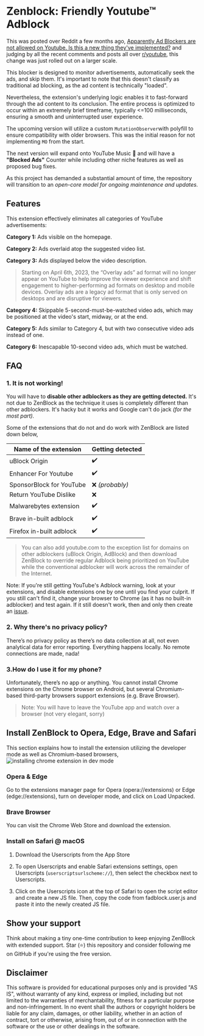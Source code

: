 # Zenblock: Friendly Youtube™ Adblock
This was posted over Reddit a few months ago, [Apparently Ad Blockers are not allowed on Youtube. Is this a new thing they've implemented?](https://www.reddit.com/r/youtube/comments/13cfdbi/apparently_ad_blockers_are_not_allowed_on_youtube/?rdt=64832) and judging by all the recent comments and posts all over [r/youtube](https://www.reddit.com/r/youtube/), this change was just rolled out on a larger scale.

This blocker is designed to monitor advertisements, automatically seek the ads, and skip them. It's important to note that this doesn't classify as traditional ad blocking, as the ad content is technically "loaded".

Nevertheless, the extension's underlying logic enables it to fast-forward through the ad content to its conclusion. The entire process is optimized to occur within an extremely brief timeframe, typically <=100 milliseconds, ensuring a smooth and uninterrupted user experience.

The upcoming version will utilize a custom 
```MutationObserver```with polyfill to ensure compatibility with older browsers. This was the initial reason for not implementing ```MO``` from the start.

The next version will expand onto YouTube Music 🎉 and will have a 
__"Blocked Ads"__ Counter while including other niche features as well as proposed bug fixes.

As this project has demanded a substantial amount of time, the repository will transition to an  _open-core model for ongoing maintenance and updates._ 
 
## Features
This extension effectively eliminates all categories of YouTube advertisements:

__Category 1:__ Ads visible on the homepage.

__Category 2:__ Ads overlaid atop the suggested video list.

__Category 3:__ Ads displayed below the video description.

> Starting on April 6th, 2023, the “Overlay ads” ad format will no longer appear on YouTube to help improve the viewer experience and shift engagement to higher-performing ad formats on desktop and mobile devices. Overlay ads are a legacy ad format that is only served on desktops and are disruptive for viewers.

__Category 4:__ Skippable 5-second-must-be-watched video ads, which may be positioned at the video's start, midway, or at the end.

__Category 5:__ Ads similar to Category 4, but with two consecutive video ads instead of one.

__Category 6:__ Inescapable 10-second video ads, which must be watched.

## FAQ
### 1. __It is not working!__

You will have to __disable other adblockers as they are getting detected.__ It's not due to ZenBlock as the technique it uses is completely different than other adblockers. It's hacky but it works and Google can't do jack _(for the most part)._

Some of the extensions that do not and do work with ZenBlock are listed down below,

| Name of the extension  | Getting detected |
| ------------- | ------------- |
| uBlock Origin  | ✔️ |
| Enhancer For Youtube | ✔️  |
| SponsorBlock for YouTube  | ❌ _(probably)_ |
| Return YouTube Dislike | ❌  |
| Malwarebytes extension | ✔️ |
| Brave in-built adblock | ✔️  |
| Firefox in-built adblock | ✔️ |

> You can also add youtube.com to the exception list for domains on other adblockers (uBlock Origin, AdBlock) and then download ZenBlock to override regular Adblock being prioritized on YouTube while the conventional adblocker will work across the remainder of the Internet.

Note: If you're still getting YouTube's Adblock warning, look at your extensions, and disable extensions one by one until you find your culprit. If you still can't find it, change your browser to Chrome (as it has no built-in adblocker) and test again. If it still doesn't work, then and only then create an [issue](https://github.com/T4bzzz/ZenBlock-YouTube-AdBlock/issues).

### 2. Why there's no privacy policy?
There’s no privacy policy as there’s no data collection at all, not even analytical data for error reporting. Everything happens locally. No remote connections are made, nada!

### 3.How do I use it for my phone?
Unfortunately, there’s no app or anything. You cannot install Chrome extensions on the Chrome browser on Android, but several Chromium-based third-party browsers support extensions (e.g. Brave Browser).

> Note: You will have to leave the YouTube app and watch over a browser (not very elegant, sorry)

## Install ZenBlock to Opera, Edge, Brave and Safari
This section explains how to install the extension utilizing the developer mode as well as Chromium-based browsers, 
![installing chrome extension in dev mode](https://camo.githubusercontent.com/32cef14259cb081f2c2b081a4611206c12b871bfa22c8f98fc8c90863612f343/68747470733a2f2f62617368766c61732e636f6d2f626c6f672f696e7374616c6c2d6368726f6d652d657874656e73696f6e2d696e2d646576656c6f7065722d6d6f64652f6578616d706c652e676966)

### Opera & Edge
Go to the extensions manager page for Opera (opera://extensions) or Edge (edge://extensions), turn on developer mode, and click on Load Unpacked.

### Brave Browser
You can visit the Chrome Web Store and download the extension.

### Install on Safari @ macOS
1. Download the Userscripts from the App Store

2. To open Userscripts and enable Safari extensions settings, open Userscripts (```userscriptsurlscheme://```), then select the checkbox next to Userscripts.

3. Click on the Userscripts icon at the top of Safari to open the script editor and create a new JS file. Then, copy the code from fadblock.user.js and paste it into the newly created JS file.

## Show your support
Think about making a tiny one-time contribution to keep enjoying ZenBlock with extended support.
Star (⭐) this repository and consider following me on GitHub if you're using the free version.

## Disclaimer
This software is provided for educational purposes only and is provided "AS IS", without warranty of any kind, express or implied, including but not limited to the warranties of merchantability, fitness for a particular purpose and non-infringement. In no event shall the authors or copyright holders be liable for any claim, damages, or other liability, whether in an action of contract, tort or otherwise, arising from, out of or in connection with the software or the use or other dealings in the software.
